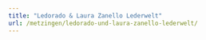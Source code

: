 ```yaml
---
title: "Ledorado & Laura Zanello Lederwelt"
url: /metzingen/ledorado-und-laura-zanello-lederwelt/
---
```

